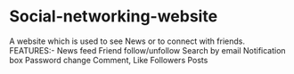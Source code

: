 # Social-networking-website
A website which is used to see News or to connect with friends. 
FEATURES:-
News feed
Friend follow/unfollow
Search by email
Notification box
Password change
Comment, Like
Followers Posts
